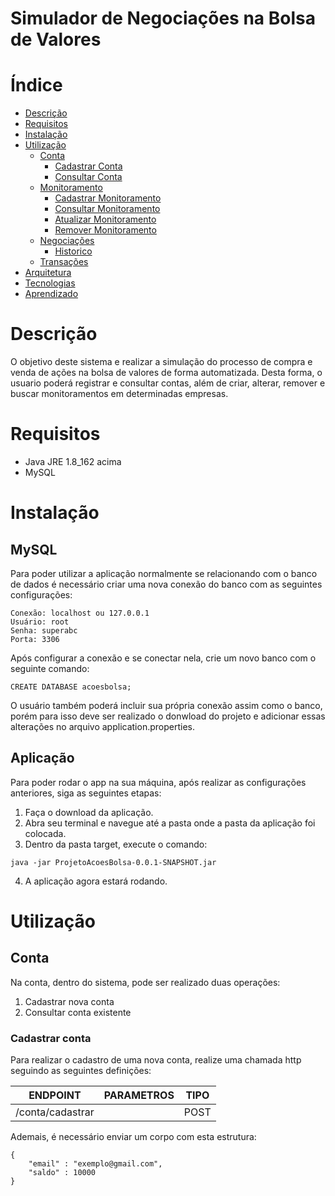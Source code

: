 # Simulador de Negociações na Bolsa de Valores

Índice
========

   * [Descrição](#descrição)
   * [Requisitos](#requisitos)
   * [Instalação](#instalação)
   * [Utilização](#utilização)
      * [Conta](#conta)
        * [Cadastrar Conta](#cadastrar-conta)
        * [Consultar Conta](#consultar-conta)
      * [Monitoramento](#monitoramento)
        * [Cadastrar Monitoramento](#cadastrar-monitoramento)
        * [Consultar Monitoramento](#consultar-monitoramento)
        * [Atualizar Monitoramento](#atualizar-monitoramento)
        * [Remover Monitoramento](#remover-monitoramento)
      * [Negociações](#negociações)
        * [Historico](#historico)
      * [Transações](#transações)
   * [Arquitetura](#arquitetura)
   * [Tecnologias](#tecnologias)
   * [Aprendizado](#aprendizado)

Descrição
========

O objetivo deste sistema e realizar a simulação do processo de compra e venda
de ações na bolsa de valores de forma automatizada. Desta forma, o usuario
poderá registrar e consultar contas, além de criar, alterar, remover e buscar
monitoramentos em determinadas empresas.

Requisitos
========

* Java JRE 1.8_162 acima
* MySQL

Instalação
========

MySQL
--------

Para poder utilizar a aplicação normalmente se relacionando com o banco de 
dados é necessário criar uma nova conexão do banco com as seguintes configurações:

```
Conexão: localhost ou 127.0.0.1
Usuário: root
Senha: superabc
Porta: 3306
```

Após configurar a conexão e se conectar nela, crie um novo banco com o 
seguinte comando:

```
CREATE DATABASE acoesbolsa;
```

O usuário também poderá incluir sua própria conexão assim como o banco, 
porém para isso deve ser realizado o donwload do projeto e adicionar
essas alterações no arquivo application.properties.

Aplicação
--------

Para poder rodar o app na sua máquina, após realizar as configurações anteriores,
siga as seguintes etapas:

1. Faça o download da aplicação.
2. Abra seu terminal e navegue até a pasta onde a pasta da aplicação foi colocada.
3. Dentro da pasta target, execute o comando:
```
java -jar ProjetoAcoesBolsa-0.0.1-SNAPSHOT.jar
```
4. A aplicação agora estará rodando.

Utilização
========

Conta
--------

Na conta, dentro do sistema, pode ser realizado duas operações:

1. Cadastrar nova conta
2. Consultar conta existente

### Cadastrar conta

Para realizar o cadastro de uma nova conta, realize uma chamada http
seguindo as seguintes definições:

| ENDPOINT          | PARAMETROS    | TIPO          |
| -------------     | ------------- | ------------- |
| /conta/cadastrar  |               | POST          |

Ademais, é necessário enviar um corpo com esta estrutura:

```
{
	"email" : "exemplo@gmail.com",
	"saldo" : 10000
}
```
